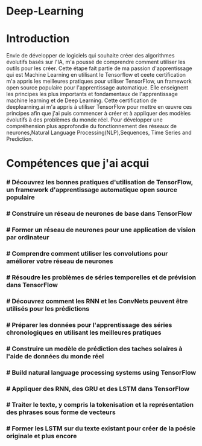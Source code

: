 # Deep-Learning

# Introduction
Envie de développer  de logiciels qui souhaite créer des algorithmes évolutifs basés sur l'IA, m'a poussé de  comprendre comment utiliser les outils pour les créer. Cette étape fait partie de ma passion d'apprentissage qui est Machine Learning en utilisant le Tensorflow et ceete certification m'a  appris  les meilleures pratiques pour utiliser TensorFlow, un framework open source populaire pour l'apprentissage automatique.
Elle enseignent les principes les plus importants et fondamentaux de l'apprentissage machine learning et de Deep Learning. Cette certification de deeplearning.ai m'a appris à utiliser TensorFlow pour mettre en œuvre ces principes afin que j'ai puis commencer à créer et à appliquer des modèles évolutifs à des problèmes du monde réel. Pour développer une compréhension plus approfondie du fonctionnement des réseaux de neurones,Natural Language Processing(NLP),Sequences, Time Series and Prediction.


# Compétences que j'ai acqui

<h3># Découvrez les bonnes pratiques d'utilisation de TensorFlow, un framework d'apprentissage automatique open source populaire</h3>
<h3># Construire un réseau de neurones de base dans TensorFlow</h3>
<h3># Former un réseau de neurones pour une application de vision par ordinateur</h3>
<h3># Comprendre comment utiliser les convolutions pour améliorer votre réseau de neurones</h3>
<h3># Résoudre les problèmes de séries temporelles et de prévision dans TensorFlow</h3>
<h3># Découvrez comment les RNN et les ConvNets peuvent être utilisés pour les prédictions</h3>
<h3># Préparer les données pour l'apprentissage des séries chronologiques en utilisant les meilleures pratiques</h3>
<h3># Construire un modèle de prédiction des taches solaires à l'aide de données du monde réel</h3>
<h3># Build natural language processing systems using TensorFlow</h3>
<h3># Appliquer des RNN, des GRU et des LSTM dans TensorFlow</h3>
<h3># Traiter le texte, y compris la tokenisation et la représentation des phrases sous forme de vecteurs</h3>
<h3># Former les LSTM sur du texte existant pour créer de la poésie originale et plus encore</h3>
